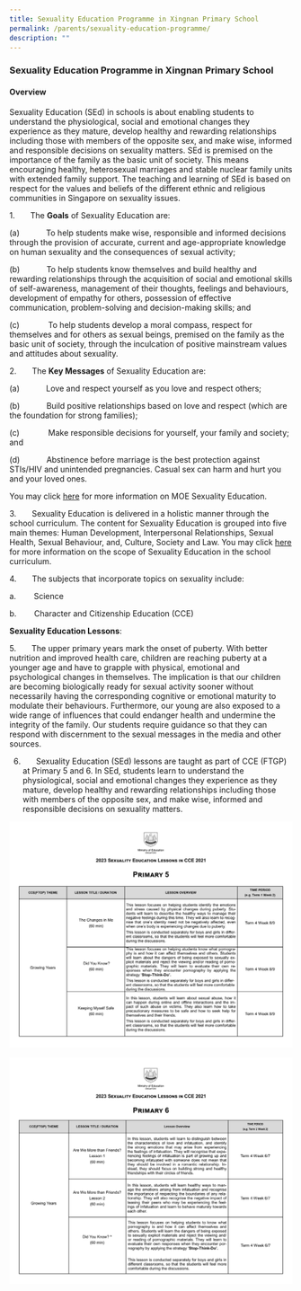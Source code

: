 ```yaml
---
title: Sexuality Education Programme in Xingnan Primary School
permalink: /parents/sexuality-education-programme/
description: ""
---
```

### Sexuality Education Programme in Xingnan Primary School

#### Overview

      
Sexuality Education (SEd) in schools is about enabling students to understand the physiological, social and emotional changes they experience as they mature, develop healthy and rewarding relationships including those with members of the opposite sex, and make wise, informed and responsible decisions on sexuality matters. SEd is premised on the importance of the family as the basic unit of society. This means encouraging healthy, heterosexual marriages and stable nuclear family units with extended family support. The teaching and learning of SEd is based on respect for the values and beliefs of the different ethnic and religious communities in Singapore on sexuality issues.

1.       The **Goals** of Sexuality Education are:

(a)            To help students make wise, responsible and informed decisions through the provision of accurate, current and age-appropriate knowledge on human sexuality and the consequences of sexual activity;

(b)            To help students know themselves and build healthy and rewarding relationships through the acquisition of social and emotional skills of self-awareness, management of their thoughts, feelings and behaviours, development of empathy for others, possession of effective communication, problem-solving and decision-making skills; and

(c)             To help students develop a moral compass, respect for themselves and for others as sexual beings, premised on the family as the basic unit of society, through the inculcation of positive mainstream values and attitudes about sexuality.

2.       The **Key Messages** of Sexuality Education are:

(a)            Love and respect yourself as you love and respect others;

(b)            Build positive relationships based on love and respect (which are the foundation for strong families);

(c)             Make responsible decisions for yourself, your family and society; and

(d)            Abstinence before marriage is the best protection against STIs/HIV and unintended pregnancies. Casual sex can harm and hurt you and your loved ones.

You may click [here](https://go.gov.sg/moe-sexuality-education) for more information on MOE Sexuality Education.


3.       Sexuality Education is delivered in a holistic manner through the school curriculum. The content for Sexuality Education is grouped into five main themes: Human Development, Interpersonal Relationships, Sexual Health, Sexual Behaviour, and, Culture, Society and Law. You may click [here](https://go.gov.sg/moe-sexuality-education-scope) for more information on the scope of Sexuality Education in the school curriculum.

4.       The subjects that incorporate topics on sexuality include:

a.        Science

b.        Character and Citizenship Education (CCE)

**Sexuality Education Lessons**:

5.       The upper primary years mark the onset of puberty. With better nutrition and improved health care, children are reaching puberty at a younger age and have to grapple with physical, emotional and psychological changes in themselves. The implication is that our children are becoming biologically ready for sexual activity sooner without necessarily having the corresponding cognitive or emotional maturity to modulate their behaviours. Furthermore, our young are also exposed to a wide range of influences that could endanger health and undermine the integrity of the family. Our students require guidance so that they can respond with discernment to the sexual messages in the media and other sources.

6.       Sexuality Education (SEd) lessons are taught as part of CCE (FTGP) at Primary 5 and 6. In SEd, students learn to understand the physiological, social and emotional changes they experience as they mature, develop healthy and rewarding relationships including those with members of the opposite sex, and make wise, informed and responsible decisions on sexuality matters.

![](/images/Sex%20Ed%20P5.jpg)

![](/images/Sex%20Ed%20P6.jpg)